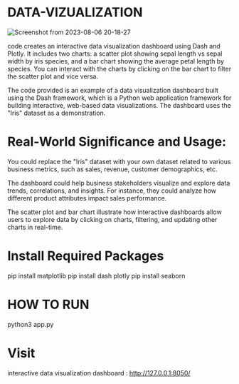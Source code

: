 # DATA-VIZUALIZATION

![Screenshot from 2023-08-06 20-18-27](https://github.com/IanNIraj/DATA-VIZUALIZATION/assets/136542083/a7051ece-b846-42e6-99e0-627203e27478)

code creates an interactive data visualization dashboard using Dash and Plotly. It includes two charts: a scatter plot showing sepal length vs sepal width by iris species, and a bar chart showing the average petal length by species. You can interact with the charts by clicking on the bar chart to filter the scatter plot and vice versa.

The code provided is an example of a data visualization dashboard built using the Dash framework, which is a Python web application framework for building interactive, web-based data visualizations. The dashboard uses the "Iris" dataset as a demonstration.

# Real-World Significance and Usage:

You could replace the "Iris" dataset with your own dataset related to various business metrics, such as sales, revenue, customer demographics, etc.

The dashboard could help business stakeholders visualize and explore data trends, correlations, and insights. For instance, they could analyze how different product attributes impact sales performance.

The scatter plot and bar chart illustrate how interactive dashboards allow users to explore data by clicking on charts, filtering, and updating other charts in real-time.

# Install Required Packages
pip install matplotlib
pip install dash plotly
pip install seaborn

# HOW TO RUN

python3 app.py

# Visit 

interactive data visualization dashboard : http://127.0.0.1:8050/
